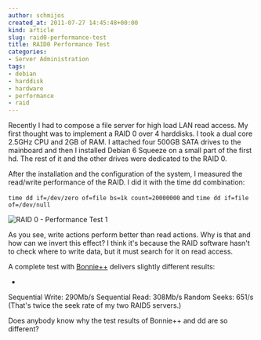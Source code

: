 ```yaml
---
author: schmijos
created_at: 2011-07-27 14:45:48+00:00
kind: article
slug: raid0-performance-test
title: RAID0 Performance Test
categories:
- Server Administration
tags:
- debian
- harddisk
- hardware
- performance
- raid
---
```


Recently I had to compose a file server for high load LAN read access. My first thought was to implement a RAID 0 over 4 harddisks. I took a dual core 2.5GHz CPU and 2GB of RAM. I attached four 500GB SATA drives to the mainboard and then I installed Debian 6 Squeeze on a small part of the first hd. The rest of it and the other drives were dedicated to the RAID 0.

After the installation and the configuration of the system, I measured the read/write performance of the RAID. I did it with the time dd combination:

`time dd if=/dev/zero of=file bs=1k count=20000000`
and
`time dd if=file of=/dev/null`

![RAID 0 - Performance Test 1](/images/2011/raid0diagram1.png)

As you see, write actions perform better than read actions. Why is that and how can we invert this effect? I think it's because the RAID software hasn't to check where to write data, but it must search for it on read access.

A complete test with [Bonnie++](http://en.wikipedia.org/wiki/Bonnie%2B%2B) delivers slightly different results: 

* 


Sequential Write: 290Mb/s
Sequential Read: 308Mb/s
Random Seeks: 651/s (That's twice the seek rate of my two RAID5 servers.)



Does anybody know why the test results of Bonnie++ and dd are so different?



